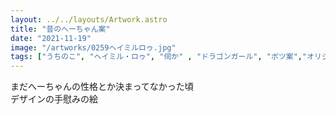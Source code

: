 ```yaml
---
layout: ../../layouts/Artwork.astro
title: "昔のへーちゃん案"
date: "2021-11-19"
image: "/artworks/0259ヘイミルロゥ.jpg"
tags: ["うちのこ", "ヘイミル・ロゥ", "伺か" , "ドラゴンガール", "ボツ案","オリジナル"]
---
```

まだへーちゃんの性格とか決まってなかった頃  
デザインの手慰みの絵  
